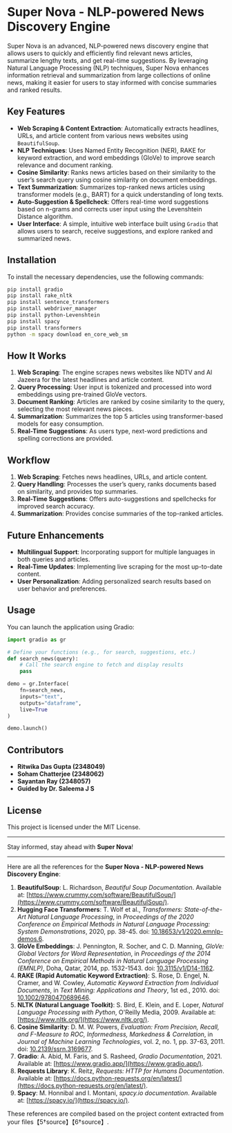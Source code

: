 # Super Nova - NLP-powered News Discovery Engine

Super Nova is an advanced, NLP-powered news discovery engine that allows users to quickly and efficiently find relevant news articles, summarize lengthy texts, and get real-time suggestions. By leveraging Natural Language Processing (NLP) techniques, Super Nova enhances information retrieval and summarization from large collections of online news, making it easier for users to stay informed with concise summaries and ranked results.

## Key Features

- **Web Scraping & Content Extraction**: Automatically extracts headlines, URLs, and article content from various news websites using `BeautifulSoup`.
- **NLP Techniques**: Uses Named Entity Recognition (NER), RAKE for keyword extraction, and word embeddings (GloVe) to improve search relevance and document ranking.
- **Cosine Similarity**: Ranks news articles based on their similarity to the user’s search query using cosine similarity on document embeddings.
- **Text Summarization**: Summarizes top-ranked news articles using transformer models (e.g., BART) for a quick understanding of long texts.
- **Auto-Suggestion & Spellcheck**: Offers real-time word suggestions based on n-grams and corrects user input using the Levenshtein Distance algorithm.
- **User Interface**: A simple, intuitive web interface built using `Gradio` that allows users to search, receive suggestions, and explore ranked and summarized news.

## Installation

To install the necessary dependencies, use the following commands:

```bash
pip install gradio
pip install rake_nltk
pip install sentence_transformers
pip install webdriver_manager
pip install python-Levenshtein
pip install spacy
pip install transformers
python -m spacy download en_core_web_sm
```

## How It Works

1. **Web Scraping**: The engine scrapes news websites like NDTV and Al Jazeera for the latest headlines and article content.
2. **Query Processing**: User input is tokenized and processed into word embeddings using pre-trained GloVe vectors.
3. **Document Ranking**: Articles are ranked by cosine similarity to the query, selecting the most relevant news pieces.
4. **Summarization**: Summarizes the top 5 articles using transformer-based models for easy consumption.
5. **Real-Time Suggestions**: As users type, next-word predictions and spelling corrections are provided.

## Workflow

1. **Web Scraping**: Fetches news headlines, URLs, and article content.
2. **Query Handling**: Processes the user’s query, ranks documents based on similarity, and provides top summaries.
3. **Real-Time Suggestions**: Offers auto-suggestions and spellchecks for improved search accuracy.
4. **Summarization**: Provides concise summaries of the top-ranked articles.

## Future Enhancements

- **Multilingual Support**: Incorporating support for multiple languages in both queries and articles.
- **Real-Time Updates**: Implementing live scraping for the most up-to-date content.
- **User Personalization**: Adding personalized search results based on user behavior and preferences.

## Usage

You can launch the application using Gradio:

```python
import gradio as gr

# Define your functions (e.g., for search, suggestions, etc.)
def search_news(query):
    # Call the search engine to fetch and display results
    pass

demo = gr.Interface(
    fn=search_news, 
    inputs="text", 
    outputs="dataframe", 
    live=True
)

demo.launch()
```

## Contributors

- **Ritwika Das Gupta (2348049)**
- **Soham Chatterjee (2348062)**
- **Sayantan Ray (2348057)**
- **Guided by Dr. Saleema J S**

## License

This project is licensed under the MIT License.

---

Stay informed, stay ahead with **Super Nova**!

---
Here are all the references for the **Super Nova - NLP-powered News Discovery Engine**:

1. **BeautifulSoup**: L. Richardson, *Beautiful Soup Documentation*. Available at: [https://www.crummy.com/software/BeautifulSoup/](https://www.crummy.com/software/BeautifulSoup/).
2. **Hugging Face Transformers**: T. Wolf et al., *Transformers: State-of-the-Art Natural Language Processing*, in *Proceedings of the 2020 Conference on Empirical Methods in Natural Language Processing: System Demonstrations*, 2020, pp. 38-45. doi: [10.18653/v1/2020.emnlp-demos.6](https://huggingface.co/transformers/).
3. **GloVe Embeddings**: J. Pennington, R. Socher, and C. D. Manning, *GloVe: Global Vectors for Word Representation*, in *Proceedings of the 2014 Conference on Empirical Methods in Natural Language Processing (EMNLP)*, Doha, Qatar, 2014, pp. 1532-1543. doi: [10.3115/v1/D14-1162](https://nlp.stanford.edu/projects/glove/).
4. **RAKE (Rapid Automatic Keyword Extraction)**: S. Rose, D. Engel, N. Cramer, and W. Cowley, *Automatic Keyword Extraction from Individual Documents*, in *Text Mining: Applications and Theory*, 1st ed., 2010. doi: [10.1002/9780470689646](https://aclanthology.org/).
5. **NLTK (Natural Language Toolkit)**: S. Bird, E. Klein, and E. Loper, *Natural Language Processing with Python*, O'Reilly Media, 2009. Available at: [https://www.nltk.org/](https://www.nltk.org/).
6. **Cosine Similarity**: D. M. W. Powers, *Evaluation: From Precision, Recall, and F-Measure to ROC, Informedness, Markedness & Correlation*, in *Journal of Machine Learning Technologies*, vol. 2, no. 1, pp. 37-63, 2011. doi: [10.2139/ssrn.3169677](https://www.researchgate.net/publication/265162277).
7. **Gradio**: A. Abid, M. Faris, and S. Rasheed, *Gradio Documentation*, 2021. Available at: [https://www.gradio.app/](https://www.gradio.app/).
8. **Requests Library**: K. Reitz, *Requests: HTTP for Humans Documentation*. Available at: [https://docs.python-requests.org/en/latest/](https://docs.python-requests.org/en/latest/).
9. **Spacy**: M. Honnibal and I. Montani, *spacy.io documentation*. Available at: [https://spacy.io/](https://spacy.io/).

These references are compiled based on the project content extracted from your files【5†source】【6†source】.
